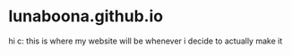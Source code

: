# lunaboona.github.io

hi c:
this is where my website will be whenever i decide to actually make it
